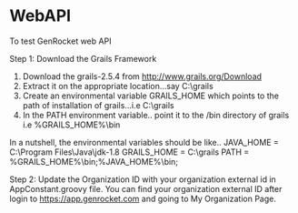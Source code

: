 # WebAPI
To test GenRocket web API

Step 1: Download the Grails Framework

1. Download the grails-2.5.4 from http://www.grails.org/Download
2. Extract it on the appropriate location…say C:\grails
3. Create an environmental variable GRAILS_HOME which points to the path of installation of grails…i.e C:\grails
4. In the PATH environment variable.. point it to the /bin directory of grails i.e %GRAILS_HOME%\bin

In a nutshell, the environmental variables should be like..
 JAVA_HOME = C:\Program Files\Java\jdk-1.8
 GRAILS_HOME  = C:\grails
 PATH  =  %GRAILS_HOME%\bin;%JAVA_HOME%\bin;
 
Step 2: Update the Organization ID with your organization external id in AppConstant.groovy file. 
You can find your organization external ID after login to https://app.genrocket.com and going to My Organization Page.


 


